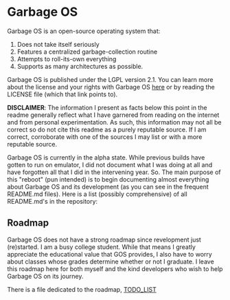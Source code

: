 # Garbage OS
Garbage OS is an open-source operating system that:
1. Does not take itself seriously
2. Features a centralized garbage-collection routine
3. Attempts to roll-its-own everything
4. Supports as many architectures as possible.

Garbage OS is published under the LGPL version 2.1. You can learn more about the
license and your rights with Garbage OS [here](./LICENSE) or by reading the 
LICENSE file (which that link points to).

**DISCLAIMER**: The information I present as facts below this point in the 
readme generally reflect what I have garnered from reading on the internet and
from personal experimentation. As such, this information may not all be correct
so do not cite this readme as a purely reputable source. If I am correct, 
corroborate with one of the sources I may list or with a more reputable source.

Garbage OS is currently in the alpha state. While previous builds have gotten to
run on emulator, I did not document what I was doing at all and have forgotten 
all that I did in the intervening year. So. The main purpose of this "reboot"
(pun intended) is to begin documenting almost everything about Garbage OS and 
its development (as you can see in the frequent README.md files). Here is a list
(possibly comprehensive) of all README.md's in the repository:

## Roadmap
Garbage OS does not have a strong roadmap since revelopment just (re)started. I
am a busy college student. While that means I greatly appreciate the educational
value that GOS provides, I also have to worry about classes whose grades 
determine whether or not I graduate. I leave this roadmap here for both myself
and the kind developers who wish to help Garbage OS on its journey.

There is a file dedicated to the roadmap, [TODO_LIST](./TODO_LIST.md)
